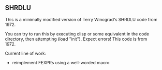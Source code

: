 SHRDLU
------

This is a minimally modified version of Terry Winograd's SHRDLU code from 1972.

You can try to run this by executing clisp or some equivalent in the code directory, then attempting (load "init").
Expect errors! This code is from 1972.

Current line of work:
- reimplement FEXPRs using a well-worded macro
